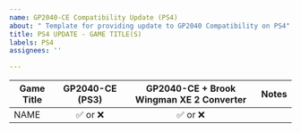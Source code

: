 ```yaml
---
name: GP2040-CE Compatibility Update (PS4)
about: " Template for providing update to GP2040 Compatibility on PS4"
title: PS4 UPDATE - GAME TITLE(S)
labels: PS4
assignees: ''

---
```


| Game Title | GP2040-CE (PS3) | GP2040-CE + Brook Wingman XE 2 Converter | Notes |
|------------|:---------------:|:----------------------------------------:|-------|
| NAME       |      ✅ or ❌     |                  ✅ or ❌                  |       |
